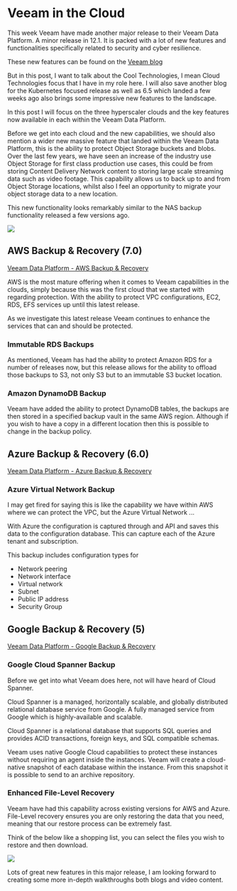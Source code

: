 # Veeam in the Cloud 

This week Veeam have made another major release to their Veeam Data Platform. A minor release in 12.1. It is packed with a lot of new features and functionalities specifically related to security and cyber resilience. 

These new features can be found on the [Veeam blog](https://www.veeam.com/blog/radical-resilience-with-veeam.html)

But in this post, I want to talk about the Cool Technologies, I mean Cloud Technologies focus that I have in my role here. I will also save another blog for the Kubernetes focused release as well as 6.5 which landed a few weeks ago also brings some impressive new features to the landscape. 

In this post I will focus on the three hyperscaler clouds and the key features now available in each within the Veeam Data Platform. 

Before we get into each cloud and the new capabilities, we should also mention a wider new massive feature that landed within the Veeam Data Platform, this is the ability to protect Object Storage buckets and blobs. Over the last few years, we have seen an increase of the industry use Object Storage for first class production use cases, this could be from storing Content Delivery Network content to storing large scale streaming data such as video footage. This capability allows us to back up to and from Object Storage locations, whilst also I feel an opportunity to migrate your object storage data to a new location. 

This new functionality looks remarkably similar to the NAS backup functionality released a few versions ago. 

![](https://helpcenter.veeam.com/docs/backup/vsphere/images/nas_components.png)

## AWS Backup & Recovery (7.0)

[Veeam Data Platform - AWS Backup & Recovery](https://www.veeam.com/aws-backup.html?ad=workloads)

AWS is the most mature offering when it comes to Veeam capabilities in the clouds, simply because this was the first cloud that we started with regarding protection. With the ability to protect VPC configurations, EC2, RDS, EFS services up until this latest release. 

As we investigate this latest release Veeam continues to enhance the services that can and should be protected. 

### Immutable RDS Backups 

As mentioned, Veeam has had the ability to protect Amazon RDS for a number of releases now, but this release allows for the ability to offload those backups to S3, not only S3 but to an immutable S3 bucket location. 

### Amazon DynamoDB Backup 

Veeam have added the ability to protect DynamoDB tables, the backups are then stored in a specified backup vault in the same AWS region. Although if you wish to have a copy in a different location then this is possible to change in the backup policy. 

## Azure Backup & Recovery (6.0)

[Veeam Data Platform - Azure Backup & Recovery](https://www.veeam.com/backup-azure.html?ad=workloads)

### Azure Virtual Network Backup 

I may get fired for saying this is like the capability we have within AWS where we can protect the VPC, but the Azure Virtual Network ... 

With Azure the configuration is captured through and API and saves this data to the configuration database. This can capture each of the Azure tenant and subscription. 

This backup includes configuration types for 

- Network peering 
- Network interface
- Virtual network 
- Subnet 
- Public IP address 
- Security Group 

## Google Backup & Recovery (5)

[Veeam Data Platform - Google Backup & Recovery](https://www.veeam.com/google-cloud-backup.html?ad=workloads)

### Google Cloud Spanner Backup 

Before we get into what Veeam does here, not will have heard of Cloud Spanner. 

Cloud Spanner is a managed, horizontally scalable, and globally distributed relational database service from Google. A fully managed service from Google which is highly-available and scalable.  

Cloud Spanner is a relational database that supports SQL queries and provides ACID transactions, foreign keys, and SQL compatible schemas. 

Veeam uses native Google Cloud capabilities to protect these instances without requiring an agent inside the instances. Veeam will create a cloud-native snapshot of each database within the instance. From this snapshot it is possible to send to an archive repository. 

### Enhanced File-Level Recovery 

Veeam have had this capability across existing versions for AWS and Azure. File-Level recovery ensures you are only restoring the data that you need, meaning that our restore process can be extremely fast. 

Think of the below like a shopping list, you can select the files you wish to restore and then download. 

![](https://helpcenter.veeam.com/docs/vbgc/guide/images/item_restore_download.png)

Lots of great new features in this major release, I am looking forward to creating some more in-depth walkthroughs both blogs and video content. 


